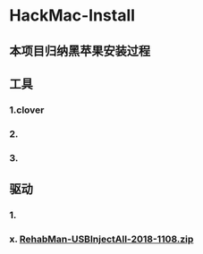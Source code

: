 # HackMac-Install
## 本项目归纳黑苹果安装过程
## 工具
### 1.clover
### 2.
### 3.

## 驱动
### 1. 
### x. [RehabMan-USBInjectAll-2018-1108.zip](https://bitbucket.org/RehabMan/os-x-usb-inject-all/downloads/)
